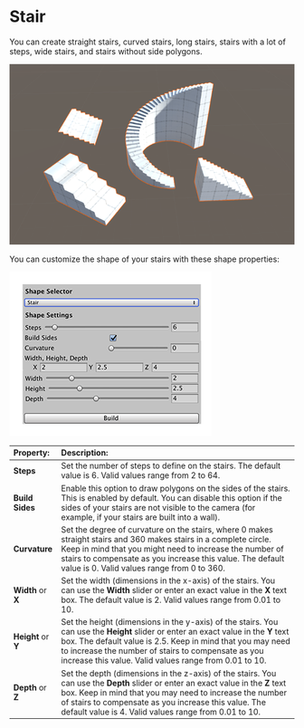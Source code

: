 # Stair
You can create straight stairs, curved stairs, long stairs, stairs with a lot of steps, wide stairs, and stairs without side polygons.

![Stair shapes](images/shape-tool_stair.png)

You can customize the shape of your stairs with these shape properties:

![Stair shape properties](images/shape-tool_stair-props.png)


| **Property:** | **Description:** |
|:-- |:-- |
| __Steps__ | Set the number of steps to define on the stairs. The default value is 6. Valid values range from 2 to 64. |
| __Build Sides__ | Enable this option to draw polygons on the sides of the stairs. This is enabled by default. You can disable this option if the sides of your stairs are not visible to the camera (for example, if your stairs are built into a wall). |
| __Curvature__ | Set the degree of curvature on the stairs, where 0 makes straight stairs and 360 makes stairs in a complete circle. Keep in mind that you might need to increase the number of stairs to compensate as you increase this value. The default value is 0. Valid values range from 0 to 360. |
| __Width__ or __X__ | Set the width (dimensions in the x-axis) of the stairs. You can use the __Width__ slider or enter an exact value in the __X__ text box. The default value is 2. Valid values range from 0.01 to 10. |
| __Height__ or __Y__ | Set the height (dimensions in the y-axis) of the stairs. You can use the __Height__ slider or enter an exact value in the __Y__ text box. The default value is 2.5. Keep in mind that you may need to increase the number of stairs to compensate as you increase this value. Valid values range from 0.01 to 10. |
| __Depth__ or __Z__ | Set the depth (dimensions in the z-axis) of the stairs. You can use the __Depth__ slider or enter an exact value in the __Z__ text box. Keep in mind that you may need to increase the number of stairs to compensate as you increase this value. The default value is 4. Valid values range from 0.01 to 10. |
